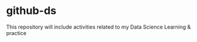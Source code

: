 # github-ds
This repository will include activities related to my Data Science Learning &amp; practice 
